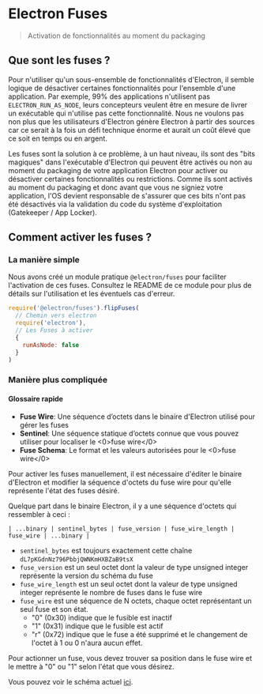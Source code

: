 # Electron Fuses

> Activation de fonctionnalités au moment du packaging

## Que sont les fuses ?

Pour n'utiliser qu'un sous-ensemble de fonctionnalités d'Electron, il semble logique de désactiver certaines fonctionnalités pour l'ensemble d'une application.  Par exemple, 99% des applications n'utilisent pas `ELECTRON_RUN_AS_NODE`, leurs concepteurs veulent être en mesure de livrer un exécutable qui n'utilise pas cette fonctionnalité.  Nous ne voulons pas non plus que les utilisateurs d'Electron génère Electron à partir des sources car ce serait à la fois un défi technique énorme et aurait un coût élevé que ce soit en temps ou en argent.

Les fuses sont la solution à ce problème, à un haut niveau, ils sont des "bits magiques" dans l'exécutable d'Electron qui peuvent être activés ou non au moment du packaging de votre application Electron pour activer ou désactiver certaines fonctionnalités ou restrictions.  Comme ils sont activés au moment du packaging et donc avant que vous ne signiez votre application, l'OS devient responsable de s'assurer que ces bits n'ont pas été désactivés via la validation du code du système d'exploitation (Gatekeeper / App Locker).

## Comment activer les fuses ?

### La manière simple

Nous avons créé un module pratique `@electron/fuses` pour faciliter l'activation de ces fuses.  Consultez le README de ce module pour plus de détails sur l'utilisation et les éventuels cas d'erreur.

```js
require('@electron/fuses').flipFuses(
  // Chemin vers electron
  require('electron'),
  // Les Fuses à activer
  {
    runAsNode: false
  }
)
```

### Manière plus compliquée

#### Glossaire rapide

* **Fuse Wire**: Une séquence d’octets dans le binaire d'Electron utilisé pour gérer les fuses
* **Sentinel**: Une séquence statique d’octets connue que vous pouvez utiliser pour localiser le <0>fuse wire</0>
* **Fuse Schema**: Le format et les valeurs autorisées pour le <0>fuse wire</0>

Pour activer les fuses manuellement, il est nécessaire d'éditer le binaire d'Electron et modifier la séquence d'octets du fuse wire pour qu'elle représente l'état des fuses désiré.

Quelque part dans le binaire Electron, il y a une séquence d'octets qui ressembler à ceci :

```text
| ...binary | sentinel_bytes | fuse_version | fuse_wire_length | fuse_wire | ...binary |
```

* `sentinel_bytes` est toujours exactement cette chaîne `dL7pKGdnNz796PbbjQWNKmHXBZaB9tsX`
* `fuse_version` est un seul octet dont la valeur de type unsigned integer représente la version du schéma du fuse
* `fuse_wire_length` est un seul octet dont la valeur de type unsigned integer représente le nombre de fuses dans le fuse wire
* `fuse_wire` est une séquence de N octets, chaque octet représentant un seul fuse et son état.
  * "0" (0x30) indique que le fusible est inactif
  * "1" (0x31) indique que le fusible est actif
  * "r" (0x72) indique que le fuse a été supprimé et le changement de l'octet à 1 ou 0 n'aura aucun effet.

Pour actionner un fuse, vous devez trouver sa position dans le fuse wire et le mettre à "0" ou "1" selon l'état que vous désirez.

Vous pouvez voir le schéma actuel [ici](https://github.com/electron/electron/blob/master/build/fuses/fuses.json).
